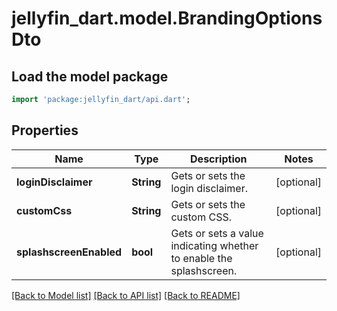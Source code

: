 # jellyfin_dart.model.BrandingOptionsDto

## Load the model package
```dart
import 'package:jellyfin_dart/api.dart';
```

## Properties
Name | Type | Description | Notes
------------ | ------------- | ------------- | -------------
**loginDisclaimer** | **String** | Gets or sets the login disclaimer. | [optional] 
**customCss** | **String** | Gets or sets the custom CSS. | [optional] 
**splashscreenEnabled** | **bool** | Gets or sets a value indicating whether to enable the splashscreen. | [optional] 

[[Back to Model list]](../README.md#documentation-for-models) [[Back to API list]](../README.md#documentation-for-api-endpoints) [[Back to README]](../README.md)


